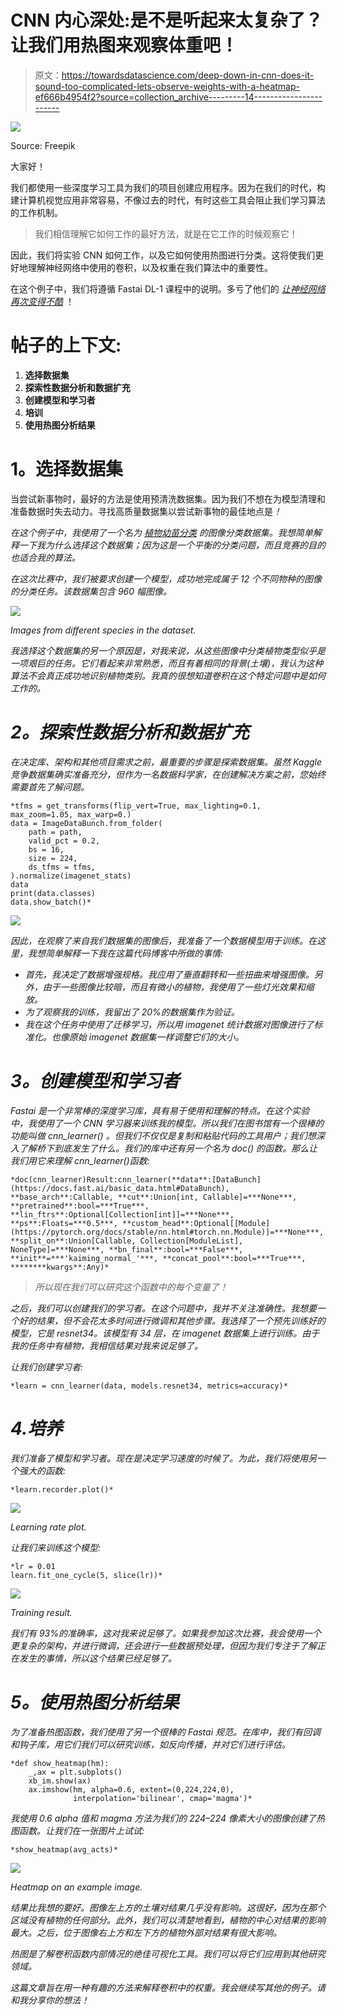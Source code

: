 # CNN 内心深处:是不是听起来太复杂了？让我们用热图来观察体重吧！

> 原文：<https://towardsdatascience.com/deep-down-in-cnn-does-it-sound-too-complicated-lets-observe-weights-with-a-heatmap-ef666b4954f2?source=collection_archive---------14----------------------->

![](img/1b759c98de073679b08ed3d4129d1ed5.png)

Source: Freepik

大家好！

我们都使用一些深度学习工具为我们的项目创建应用程序。因为在我们的时代，构建计算机视觉应用非常容易，不像过去的时代，有时这些工具会阻止我们学习算法的工作机制。

> 我们相信理解它如何工作的最好方法，就是在它工作的时候观察它！

因此，我们将实验 CNN 如何工作，以及它如何使用热图进行分类。这将使我们更好地理解神经网络中使用的卷积，以及权重在我们算法中的重要性。

在这个例子中，我们将遵循 Fastai DL-1 课程中的说明。多亏了他们的 [*让神经网络再次变得不酷*](https://www.fast.ai/) ！

# **帖子的上下文:**

1.  **选择数据集**
2.  **探索性数据分析和数据扩充**
3.  **创建模型和学习者**
4.  **培训**
5.  **使用热图分析结果**

# **1。选择数据集**

当尝试新事物时，最好的方法是使用预清洗数据集。因为我们不想在为模型清理和准备数据时失去动力。寻找高质量数据集以尝试新事物的最佳地点是[](https://www.kaggle.com/)*！*

*在这个例子中，我使用了一个名为 [*植物幼苗分类*](https://www.kaggle.com/c/plant-seedlings-classification) 的图像分类数据集。我想简单解释一下我为什么选择这个数据集；因为这是一个平衡的分类问题，而且竞赛的目的也适合我的算法。*

*在这次比赛中，我们被要求创建一个模型，成功地完成属于 12 个不同物种的图像的分类任务。该数据集包含 960 幅图像。*

*![](img/31c67dafbc3d0a24c2baa38ac9838999.png)*

*Images from different species in the dataset.*

*我选择这个数据集的另一个原因是，对我来说，从这些图像中分类植物类型似乎是一项艰巨的任务。它们看起来非常熟悉，而且有着相同的背景(土壤)，我认为这种算法不会真正成功地识别植物类别。我真的很想知道卷积在这个特定问题中是如何工作的。*

# ***2。探索性数据分析和数据扩充***

*在决定库、架构和其他项目需求之前，最重要的步骤是探索数据集。虽然 Kaggle 竞争数据集确实准备充分，但作为一名数据科学家，在创建解决方案之前，您始终需要首先了解问题。*

```
*tfms = get_transforms(flip_vert=True, max_lighting=0.1, max_zoom=1.05, max_warp=0.)
data = ImageDataBunch.from_folder(
    path = path,
    valid_pct = 0.2,
    bs = 16,
    size = 224,
    ds_tfms = tfms,
).normalize(imagenet_stats)
data
print(data.classes)
data.show_batch()*
```

*![](img/bf49f125634e84762a33ed1b87274e1b.png)*

*因此，在观察了来自我们数据集的图像后，我准备了一个数据模型用于训练。在这里，我想简单解释一下我在这篇代码博客中所做的事情:*

*   *首先，我决定了数据增强规格。我应用了垂直翻转和一些扭曲来增强图像。另外，由于一些图像比较暗，而且有微小的植物，我使用了一些灯光效果和缩放。*
*   *为了观察我的训练，我留出了 20%的数据集作为验证。*
*   *我在这个任务中使用了迁移学习，所以用 imagenet 统计数据对图像进行了标准化。也像原始 imagenet 数据集一样调整它们的大小。*

# ***3。创建模型和学习者***

*Fastai 是一个非常棒的深度学习库，具有易于使用和理解的特点。在这个实验中，我使用了一个 *CNN 学习器*来训练我的模型。所以我们在图书馆有一个很棒的功能叫做 *cnn_learner()* 。但我们不仅仅是复制和粘贴代码的工具用户；我们想深入了解桥下到底发生了什么。我们的库中还有另一个名为 *doc()* 的函数。那么让我们用它来理解 cnn_learner()函数:*

```
*doc(cnn_learner)Result:cnn_learner(**data**:[DataBunch](https://docs.fast.ai/basic_data.html#DataBunch), **base_arch**:Callable, **cut**:Union[int, Callable]=***None***, **pretrained**:bool=***True***, **lin_ftrs**:Optional[Collection[int]]=***None***, **ps**:Floats=***0.5***, **custom_head**:Optional[[Module](https://pytorch.org/docs/stable/nn.html#torch.nn.Module)]=***None***, **split_on**:Union[Callable, Collection[ModuleList], NoneType]=***None***, **bn_final**:bool=***False***, **init**=***'kaiming_normal_'***, **concat_pool**:bool=***True***, ********kwargs**:Any)*
```

> *所以现在我们可以研究这个函数中的每个变量了！*

*之后，我们可以创建我们的学习者。在这个问题中，我并不关注准确性。我想要一个好的结果，但不会花太多时间进行微调和其他步骤。我选择了一个预先训练好的模型，它是 resnet34。该模型有 34 层，在 imagenet 数据集上进行训练。由于我的任务中有植物，我相信结果对我来说足够了。*

*让我们创建学习者:*

```
*learn = cnn_learner(data, models.resnet34, metrics=accuracy)*
```

# *4.培养*

*我们准备了模型和学习者。现在是决定学习速度的时候了。为此，我们将使用另一个强大的函数:*

```
*learn.recorder.plot()*
```

*![](img/c81e8c351b150c62b160c3e05b6c33cf.png)*

*Learning rate plot.*

*让我们来训练这个模型:*

```
*lr = 0.01
learn.fit_one_cycle(5, slice(lr))*
```

*![](img/a9d3bb51ab2a9afff8e4127ea29d60ef.png)*

*Training result.*

*我们有 93%的准确率，这对我来说足够了。如果我参加这次比赛，我会使用一个更复杂的架构，并进行微调，还会进行一些数据预处理，但因为我们专注于了解正在发生的事情，所以这个结果已经足够了。*

# ***5。使用热图**分析结果*

*为了准备热图函数，我们使用了另一个很棒的 Fastai 规范。在库中，我们有回调和钩子库，用它们我们可以研究训练，如反向传播，并对它们进行评估。*

```
*def show_heatmap(hm):
    _,ax = plt.subplots()
    xb_im.show(ax)
    ax.imshow(hm, alpha=0.6, extent=(0,224,224,0),
              interpolation='bilinear', cmap='magma')*
```

*我使用 0.6 alpha 值和 magma 方法为我们的 224–224 像素大小的图像创建了热图函数。让我们在一张图片上试试:*

```
*show_heatmap(avg_acts)*
```

*![](img/04c0b24243fcaae77f037691f676b737.png)*

*Heatmap on an example image.*

*结果比我想的要好。图像左上方的土壤对结果几乎没有影响。这很好，因为在那个区域没有植物的任何部分。此外，我们可以清楚地看到，植物的中心对结果的影响最大。之后，位于图像右上方和左下方的植物外部对结果有很大影响。*

*热图是了解卷积函数内部情况的绝佳可视化工具。我们可以将它们应用到其他研究领域。*

*这篇文章旨在用一种有趣的方法来解释卷积中的权重。我会继续写其他的例子。请和我分享你的想法！*